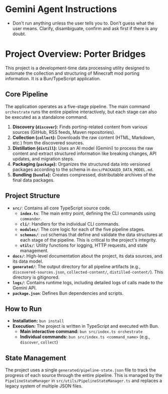 # Gemini Agent Instructions

- Don't run anything unless the user tells you to. Don't guess what the user means. Clarify, disambiguate, confirm and ask first if there is any doubt.

# Project Overview: Porter Bridges

This project is a development-time data processing utility designed to automate the collection and structuring of Minecraft mod porting information. It is a Bun/TypeScript application.

## Core Pipeline

The application operates as a five-stage pipeline. The main command `orchestrate` runs the entire pipeline interactively, but each stage can also be executed as a standalone command.

1.  **Discovery (`discover`):** Finds porting-related content from various sources (GitHub, RSS feeds, Maven repositories).
2.  **Collection (`collect`):** Downloads the raw content (HTML, Markdown, etc.) from the discovered sources.
3.  **Distillation (`distill`):** Uses an AI model (Gemini) to process the raw content and extract structured information like breaking changes, API updates, and migration steps.
4.  **Packaging (`package`):** Organizes the structured data into versioned packages according to the schema in `docs/PACKAGED_DATA_MODEL.md`.
5.  **Bundling (`bundle`):** Creates compressed, distributable archives of the final data packages.

## Project Structure

-   **`src/`**: Contains all core TypeScript source code.
    -   **`index.ts`**: The main entry point, defining the CLI commands using `commander`.
    -   **`cli/`**: Handlers for the individual CLI commands.
    -   **`modules/`**: The core logic for each of the five pipeline stages.
    -   **`schemas/`**: `zod` schemas that define and validate the data structures at each stage of the pipeline. This is critical to the project's integrity.
    -   **`utils/`**: Utility functions for logging, HTTP requests, and state management.
-   **`docs/`**: High-level documentation about the project, its data sources, and its data model.
-   **`generated/`**: The output directory for all pipeline artifacts (e.g., `discovered-sources.json`, `collected-content/`, `distilled-content/`). This directory is gitignored.
-   **`logs/`**: Contains runtime logs, including detailed logs of calls made to the Gemini API.
-   **`package.json`**: Defines Bun dependencies and scripts.

## How to Run

-   **Installation:** `bun install`
-   **Execution:** The project is written in TypeScript and executed with Bun.
    -   **Main interactive command:** `bun src/index.ts orchestrate`
    -   **Individual commands:** `bun src/index.ts <command_name>` (e.g., `discover`, `collect`)

## State Management

The project uses a single `generated/pipeline-state.json` file to track the progress of each source through the entire pipeline. This is managed by the `PipelineStateManager` in `src/utils/PipelineStateManager.ts` and replaces a legacy system of multiple JSON files.
